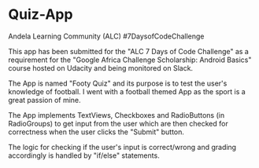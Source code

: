 # Quiz-App
Andela Learning Community (ALC) #7DaysofCodeChallenge

This app has been submitted for the "ALC 7 Days of Code Challenge"
as a requirement for the "Google Africa Challenge Scholarship: Android Basics" course
hosted on Udacity and being monitored on Slack.

The App is named "Footy Quiz" and its purpose is to test the user's knowledge of football.
I went with a football themed App as the sport is a great passion of mine.

The App implements TextViews, Checkboxes and RadioButtons (in RadioGroups) to get input from the user
which are then checked for correctness when the user clicks the "Submit" button.

The logic for checking if the user's input is correct/wrong and grading accordingly is handled by "if/else" statements.
